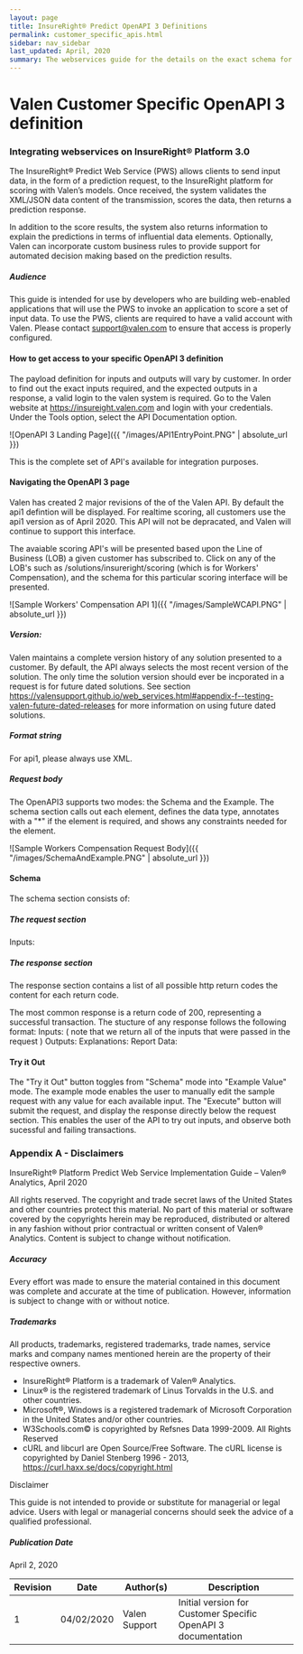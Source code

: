 ```yaml
---
layout: page
title: InsureRight® Predict OpenAPI 3 Definitions
permalink: customer_specific_apis.html
sidebar: nav_sidebar
last_updated: April, 2020
summary: The webservices guide for the details on the exact schema for requests and responses.
---
```


# Valen Customer Specific OpenAPI 3 definition

### Integrating webservices on InsureRight® Platform 3.0

The InsureRight® Predict Web Service (PWS) allows clients to send input data, in the form of a prediction request, to the InsureRight platform for scoring with Valen’s models. Once received, the system validates the XML/JSON data content of the transmission, scores the data, then returns a prediction response.

In addition to the score results, the system also returns information to explain the predictions in terms of influential data elements. Optionally, Valen can incorporate custom business rules to provide support for automated decision making based on the prediction results.

##### Audience

This guide is intended for use by developers who are building web-enabled applications that will use the PWS to invoke an application to score a set of input data. To use the PWS, clients are required to have a valid  account with Valen. Please contact <support@valen.com> to ensure that access is properly configured.

#### How to get access to your specific OpenAPI 3 definition

The payload definition for inputs and outputs will vary by customer.  In order to find out the exact inputs required, and the expected outputs in a response, a valid login to the valen system is required.  Go to the Valen website at https://insureight.valen.com and login with your credentials.  Under the Tools option, select the API Documentation option.

![OpenAPI 3 Landing Page]({{ "/images/API1EntryPoint.PNG" | absolute_url }})


This is the complete set of API's available for integration purposes.

#### Navigating the OpenAPI 3 page

Valen has created 2 major revisions of the of the Valen API.  By default the api1 defintion will be displayed. For realtime scoring, all customers use the api1 version as of April 2020.  This API will not be depracated, and Valen will continue to support this interface.

The avaiable scoring API's will be presented based upon the Line of Business (LOB) a given customer has subscribed to. Click on any of the LOB's such as /solutions/insureright/scoring (which is for Workers' Compensation), and the schema for this particular scoring interface will be presented.

![Sample Workers' Compensation API 1]({{ "/images/SampleWCAPI.PNG" | absolute_url }})

##### Version: 
Valen maintains a complete version history of any solution presented to a customer.  By default, the API always selects the most recent version of the solution.  The only time the solution version should ever be incporated in a request is for future dated solutions.  See section <https://valensupport.github.io/web_services.html#appendix-f--testing-valen-future-dated-releases> for more information on using future dated solutions.

##### Format string
For api1, please always use XML. 

##### Request body
The OpenAPI3 supports two modes: the Schema and the Example.  The schema section calls out each element, defines the data type, annotates with a "\*" if the element is required, and shows any constraints needed for the element.

![Sample Workers Compensation Request Body]({{ "/images/SchemaAndExample.PNG" | absolute_url }})

#### Schema

The schema section consists of:


##### The request section
   Inputs:
   
##### The response section
   The response section contains a list of all possible http return codes the content for each return code.
   
   The most common response is a return code of 200, representing a successful transaction. The stucture of any response follows the following format:
   Inputs: ( note that we return all of the inputs that were passed in the request )
   Outputs: 
   Explanations:
   Report Data:
   

#### Try it Out

The "Try it Out" button toggles from "Schema" mode into "Example Value" mode.  The example mode enables the user to manually edit the sample request with any value for each available input.  The "Execute" button will submit the request, and display the response directly below the request section. This enables the user of the API to try out inputs, and observe both sucessful and failing transactions.



### Appendix A - Disclaimers

InsureRight® Platform Predict Web Service Implementation Guide – Valen® Analytics, April 2020

All rights reserved. The copyright and trade secret laws of the United States and other countries protect this material. No part of this material or software covered by the copyrights herein may be reproduced, distributed or altered in any fashion without prior contractual or written consent of Valen® Analytics. Content is subject to change without notification.

##### Accuracy

Every effort was made to ensure the material contained in this document was complete and accurate at the time of publication. However, information is subject to change with or without notice.

##### Trademarks

All products, trademarks, registered trademarks, trade names, service marks and company names mentioned herein are the property of their respective owners.

-   InsureRight® Platform is a trademark of Valen® Analytics.
-   Linux® is the registered trademark of Linus Torvalds in the U.S. and other countries.
-   Microsoft®, Windows is a registered trademark of Microsoft
    Corporation in the United States and/or other countries.
-   W3Schools.com© is copyrighted by Refsnes Data 1999-2009. All Rights
    Reserved
-   cURL and libcurl are Open Source/Free Software. The cURL license is
    copyrighted by Daniel Stenberg 1996 - 2013, <https://curl.haxx.se/docs/copyright.html>

Disclaimer

This guide is not intended to provide or substitute for managerial or legal advice. Users with legal or managerial concerns should seek the advice of a qualified professional.

##### Publication Date

April 2, 2020

| Revision | Date | Author(s) | Description |
|----------|------|-----------|-------------|
|1|04/02/2020|Valen Support|Initial version for Customer Specific OpenAPI 3 documentation|

